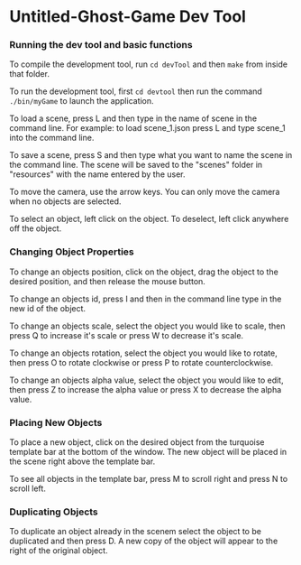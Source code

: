 # Untitled-Ghost-Game Dev Tool


### Running the dev tool and basic functions

To compile the development tool, run `cd devTool` and then `make` from inside that folder.

To run the development tool, first `cd devtool` then run the command `./bin/myGame` to launch the application.

To load a scene, press L and then type in the name of scene in the command line. For example: to load scene_1.json press L and type scene_1 into the command line.

To save a scene, press S and then type what you want to name the scene in the command line. The scene will be saved to the "scenes" folder in "resources" with the name entered by the user.

To move the camera, use the arrow keys. You can only move the camera when no objects are selected.

To select an object, left click on the object. To deselect, left click anywhere off the object.

### Changing Object Properties

To change an objects position, click on the object, drag the object to the desired position, and then release the mouse button.

To change an objects id, press I and then in the command line type in the new id of the object.

To change an objects scale, select the object you would like to scale, then press Q to increase it's scale or press W to decrease it's scale.

To change an objects rotation, select the object you would like to rotate, then press O to rotate clockwise or press P to rotate counterclockwise.

To change an objects alpha value, select the object you would like to edit, then press Z to increase the alpha value or press X to decrease the alpha value.

### Placing New Objects

To place a new object, click on the desired object from the turquoise template bar at the bottom of the window. The new object will be placed in the scene right above the template bar.

To see all objects in the template bar, press M to scroll right and press N to scroll left.

### Duplicating Objects

To duplicate an object already in the scenem select the object to be duplicated and then press D. A new copy of the object will appear to the right of the original object.

